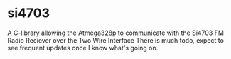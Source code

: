 si4703
==========

A C-library allowing the Atmega328p to communicate with the Si4703 FM Radio Reciever over the Two Wire Interface
There is much todo, expect to see frequent updates once I know what's going on.
